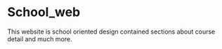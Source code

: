 # School_web
This website is school oriented design contained sections about course detail and much more.
